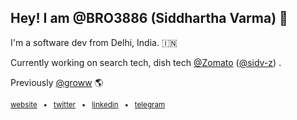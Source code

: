 ## Hey! I am @BRO3886 (Siddhartha Varma) 👋 

I'm a software dev from Delhi, India. 🇮🇳

Currently working on search tech, dish tech [@Zomato](https://github.com/Zomato) ([@sidv-z](https://github.com/sidv-z)) . 

Previously [@groww](https://github.com/Groww) 🌎

<sub>[website](https://sidv.dev/) &nbsp; • &nbsp; [twitter](https://twitter.com/sidposting) &nbsp; • &nbsp; [linkedin](https://www.linkedin.com/in/siddharthav22/) &nbsp; • &nbsp; [telegram](https://t.me/vaerma)</sub>
